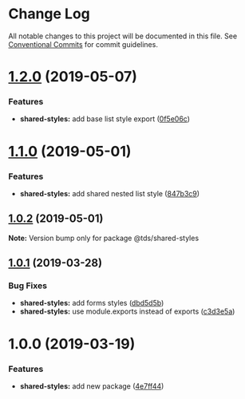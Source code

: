 # Change Log

All notable changes to this project will be documented in this file.
See [Conventional Commits](https://conventionalcommits.org) for commit guidelines.

# [1.2.0](https://github.com/telusdigital/tds/compare/@tds/shared-styles@1.1.0...@tds/shared-styles@1.2.0) (2019-05-07)


### Features

* **shared-styles:** add base list style export ([0f5e06c](https://github.com/telusdigital/tds/commit/0f5e06c))





# [1.1.0](https://github.com/telusdigital/tds/compare/@tds/shared-styles@1.0.2...@tds/shared-styles@1.1.0) (2019-05-01)


### Features

* **shared-styles:** add shared nested list style ([847b3c9](https://github.com/telusdigital/tds/commit/847b3c9))





## [1.0.2](https://github.com/telusdigital/tds/compare/@tds/shared-styles@1.0.1...@tds/shared-styles@1.0.2) (2019-05-01)

**Note:** Version bump only for package @tds/shared-styles





## [1.0.1](https://github.com/telusdigital/tds/compare/@tds/shared-styles@1.0.0...@tds/shared-styles@1.0.1) (2019-03-28)


### Bug Fixes

* **shared-styles:** add forms styles ([dbd5d5b](https://github.com/telusdigital/tds/commit/dbd5d5b))
* **shared-styles:** use module.exports instead of exports ([c3d3e5a](https://github.com/telusdigital/tds/commit/c3d3e5a))





# 1.0.0 (2019-03-19)


### Features

* **shared-styles:** add new package ([4e7ff44](https://github.com/telusdigital/tds/commit/4e7ff44))
